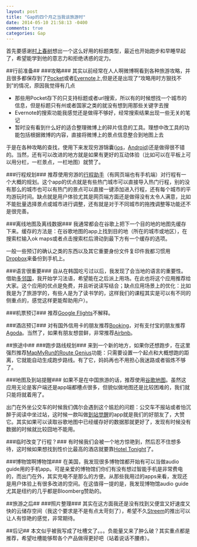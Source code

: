 ```yaml
---
layout: post
title: "Gap的四个月之当我谈旅游时"
date: 2014-05-10 21:58:13 -0400
comments: true
categories: Gap
---
```


首先要感谢[村上春树](http://book.douban.com/subject/3369600/)想出一个这么好用的标题类型，最近也开始跑步和早睡早起了，希望能学到他的意志力和拒绝诱惑的定力。

##行前准备##
###攻略###
其实以前经常在人人啊微博啊看到各种旅游攻略，并且很多都保存到了[Pocket](https://getpocket.com)或者[Evernote](https://evernote.com)上,但是还是出现了“攻略用时方狠找不到”的情况，原因我觉得有几点
* 那些用Pocket存下的只支持标题或者url搜索，所以有的时候想找一个城市的信息，但是标题只有州或者国家之类的就没有想到用那些关键字去搜
* Evernote的搜索功能我感觉还是做得不够好，经常搜索结果出现一些无关的笔记
* 暂时没有看到什么好的适合整理微博上的碎片信息的工具。理想中改工具的功能包括根据微博的内容，直接将微博上的景点信息整合到地图上去

于是在各种攻略的查找，使用下来发现穷游锦囊([ios](https://itunes.apple.com/cn/app/qiong-you-chu-jing-lu-xing/id563467866?mt=8)，[Android](https://play.google.com/store/apps/details?id=com.qyer.android.jinnang))还是做得很不错的。当然，还有可以改进的地方就是如果有更好的互动体验（比如可以在平板上可以用分栏，一栏景点，一栏地图）就赞了。

###行程规划###
推荐使用穷游的[行程助手](http://plan.qyer.com/)（有网页端也有手机端）对行程有一个大概的规划。这个app的优点就是有些热门城市可以直接导入热门行程，别的没有那么的城市也可以有热门的景点可以直接一键添加进入行程，还有每个城市的平均游玩时间。缺点就是用户体验尤其是网页端方面还是做得没有太令人满意，比如不能批量选择景点或城市进行调整，还有就是对于不同城市的拖拽调整等功能还不是很完善。

###离线地图及离线数据###
我通常都会在谷歌上把下一个目的地的地图先缓存下来。缓存的方法是：在谷歌地图的app上找到目的地（所在的城市或地区），在搜索栏输入ok maps或者点击搜索栏后滑动到最下方有一个缓存的选项。

一般一些预订的确认之类的东西以及其它重要身份文件复印件我都习惯用[Dropbox](https://dropbox.com)来备份到手机上。

###语言很重要###
自从在韩国吃亏过以后，我发现了会当地的语言的重要性。借助[多邻国](http://duolingo.com)，我开始学习法语，希望能在之后派上用场。在此也将这个应用推荐给大家。这个应用的优点是免费，并且听说读写结合；缺点应用场景上的优化：比如我是为了旅游学的，有些人是为了读书学的，这样我们的课程其实是可以有不同的侧重点的，感觉这样更能帮助用户）。

###机票预订###
推荐[Google Flights](https://www.google.ca/flights/)不解释。

###酒店预订###
对有国外信用卡的朋友推荐[Booking](http://www.booking.com/)，对有支付宝的朋友推荐[Agoda](http://www.agoda.com/)。当然了，如果有朋友想尝鲜，非常推荐[Airbnb](http://airbnb.com)。

##旅途中##
###跑步路线规划###
来到一个新的地方，如果你还想跑步，在这里强烈推荐[MapMyRun的Route Genius](http://www.mapmyrun.com/maps/auto_route/)功能：只需要设置一个起点和大概想跑的距离，它就能自动生成跑步路线。有了它，妈妈再也不用担心我迷路或者锻炼不够了。

###地图及到站提醒###
如果不是在中国旅游的话，推荐使用[谷歌地图](https://maps.google.com)。虽然这应用无论是客户端还是app端都槽点很多，但貌似做地图还是比较困难的，我们就只能将就着用了。

出门在外坐公交车的时候我们偶尔会遇到这个尴尬的问题：公交车不报站或者怕沉醉于阅读中坐过站，这时候一款叫做[到站觉醒](https://play.google.com/store/apps/details?id=com.hj.map.clock&hl=zh_CN)的app就是我们的好朋友了，大赞它。其实如果可以读取谷歌地图中已经缓存好的数据那就更好了，发现有时候没有数据的时候就比较囧地不能用。

###临时改变了行程？###
有时候我们会被一个地方惊艳到，然后忍不住想多待，这时候如果想找到性价比最高的酒店就要靠[Hotel Tonight](https://play.google.com/store/apps/details?id=com.hoteltonight.android.prod&hl=zh_CN)了。

###博物馆啊博物馆###
在美国，我发现很多博物馆都开始有可以当做audio guide用的手机app。可是亲爱的博物馆们你们有没有想过智能手机是非常费电的，而出门在外，其实充电不是那么的方便。从那些我用过的apps来看，发现还是用户体验上有很多改进的空间。在这值得一提的是，我发现博物馆audio guide尤其是纽约的几乎都是Bloomberg赞助的。

##旅游之后##
###照片整理###
其实在这方面我还是没有找到又便宜又好速度又快的云储存空间（我这个要求是不是有点太苛刻了），希望不久[Streem](http://www.streem.com/)的推出可以让人有惊艳的感觉，非常期待。

##后记##
本文似乎被我写成了吐槽文了。。。负能量又来了肿么破？其实重点都是推荐，希望吐槽能够帮各个产品做得更好吧（站着说话不腰疼）。
